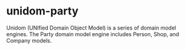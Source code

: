 # unidom-party
Unidom (UNIfied Domain Object Model) is a series of domain model engines. The Party domain model engine includes Person, Shop, and Company models.

